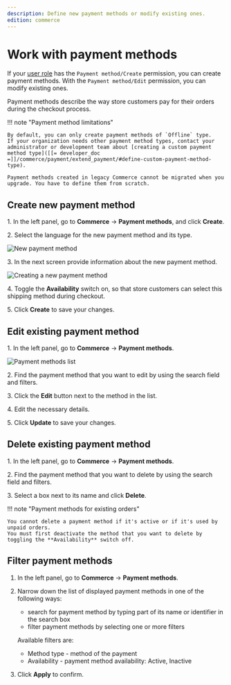 ```yaml
---
description: Define new payment methods or modify existing ones.
edition: commerce
---
```


# Work with payment methods

If your [user role](work_with_permissions.md) has the `Payment method/Create` permission, you can create payment methods.
With the `Payment method/Edit` permission, you can modify existing ones.

Payment methods describe the way store customers pay for their orders during the checkout process.

!!! note "Payment method limitations"

    By default, you can only create payment methods of `Offline` type.
    If your organization needs other payment method types, contact your administrator or development team about [creating a custom payment method type]([[= developer_doc =]]/commerce/payment/extend_payment/#define-custom-payment-method-type).

    Payment methods created in legacy Commerce cannot be migrated when you upgrade. You have to define them from scratch.

## Create new payment method

1\. In the left panel, go to **Commerce** -> **Payment methods**, and click **Create**.

2\. Select the language for the new payment method and its type.

![New payment method](new_payment_method.png)

3\. In the next screen provide information about the new payment method.

![Creating a new payment method](create_new_payment_method.png)

4\. Toggle the **Availability** switch on, so that store customers can select this shipping method during checkout.

5\. Click **Create** to save your changes.

## Edit existing payment method

1\. In the left panel, go to **Commerce** -> **Payment methods**.

![Payment methods list](payment_methods_list.png)

2\. Find the payment method that you want to edit by using the search field and filters.

3\. Click the **Edit** button next to the method in the list.

4\. Edit the necessary details.

5\. Click **Update** to save your changes.

## Delete existing payment method

1\. In the left panel, go to **Commerce** -> **Payment methods**.

2\. Find the payment method that you want to delete by using the search field and filters.

3\. Select a box next to its name and click **Delete**.

!!! note "Payment methods for existing orders"

    You cannot delete a payment method if it's active or if it's used by unpaid orders.
    You must first deactivate the method that you want to delete by toggling the **Availability** switch off.

## Filter payment methods

1. In the left panel, go to **Commerce** -> **Payment methods**.
2. Narrow down the list of displayed payment methods in one of the following ways:

    - search for payment method by typing part of its name or identifier in the search box
    - filter payment methods by selecting one or more filters

    Available filters are:

    - Method type - method of the payment
    - Availability - payment method availability: Active, Inactive

3. Click **Apply** to confirm.